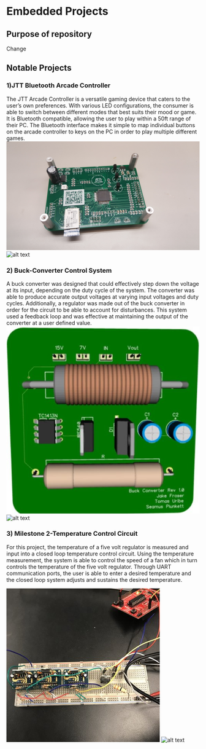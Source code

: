 # Embedded Projects

## Purpose of repository 
Change

## Notable Projects

### 1)JTT Bluetooth Arcade Controller
The JTT Arcade Controller is a versatile gaming device that caters to the user’s own preferences. With various LED configurations, the consumer is able to switch between different modes that best suits their mood or game. It is Bluetooth compatible, allowing the user to play within a 50ft range of their PC. The Bluetooth interface makes it simple to map individual buttons on the arcade controller to keys on the PC in order to play multiple different games.
![alt text](https://github.com/tomasu10/Embedded-Projects/blob/master/JTTArcade/Pictures%20%26%20Videos/FinalPCBDesign-Front.jpg) ![alt text](https://github.com/tomasu10/Embedded-Projects/blob/master/JTTArcade/Pictures%20%26%20Videos/FINALJTTARCADECONTROLLERGIF.gif)

### 2) Buck-Converter Control System
A buck converter was designed that could effectively step down the voltage at its input, depending on the duty cycle of the system. The converter was able to produce accurate output voltages at varying input voltages
and duty cycles. Additionally, a regulator was made out of the buck converter in order for the circuit to be able to account for disturbances. This system used a feedback loop and was effective at maintaining the output of the converter at a user defined value.
![alt text](https://github.com/tomasu10/Embedded-Projects/blob/master/Buck-Converter%20Control%20System/PCB1.JPG) ![alt text](https://github.com/tomasu10/Embedded-Projects/blob/master/Buck-Converter%20Control%20System/BuckConverter1GIF.gif)

### 3) Milestone 2-Temperature Control Circuit
For this project, the temperature of a five volt regulator is measured and input into a closed loop temperature control circuit. Using the temperature measurement, the system is able to control the speed of a fan which in turn controls the temperature of the five volt regulator. Through UART communication ports, the user is able to enter a desired temperature and the closed loop system adjusts and sustains the desired temperature.

![alt text](https://github.com/tomasu10/Embedded-Projects/blob/master/IntrotoEmbedded-Lab6/Open%20Loop%20Systems/OpenLoopCircuit.jpg) ![alt text](https://github.com/tomasu10/Embedded-Projects/blob/master/IntrotoEmbedded-Milestone%202/Data/temp58-40.gif)

